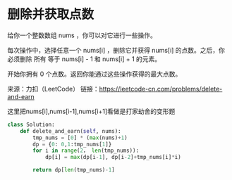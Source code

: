 # 删除并获取点数

给你一个整数数组 nums ，你可以对它进行一些操作。

每次操作中，选择任意一个 nums[i] ，删除它并获得 nums[i] 的点数。之后，你必须删除 所有 等于 nums[i] - 1 和 nums[i] + 1 的元素。

开始你拥有 0 个点数。返回你能通过这些操作获得的最大点数。

来源：力扣（LeetCode）
链接：https://leetcode-cn.com/problems/delete-and-earn

这里把nums[i],nums[i-1],nums[i+1]看做是打家劫舍的变形题

```python
class Solution:
    def delete_and_earn(self, nums):
        tmp_nums = [0] * (max(nums)+1)
        dp = {0: 0,1:tmp_nums[1]}
        for i in range(2， len(tmp_nums)):
            dp[i] = max(dp[i-1], dp[i-2]+tmp_nums[i]*i)

        return dp[len(tmp_nums)-1]
```
